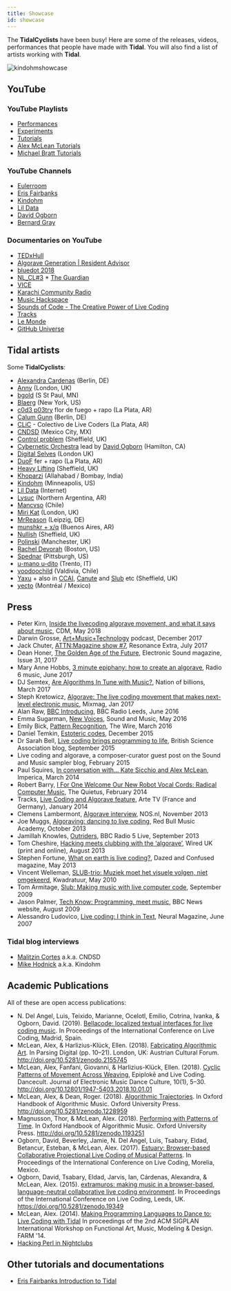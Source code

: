 ```yaml
---
title: Showcase
id: showcase
---
```

The **TidalCyclists** have been busy! Here are some of the releases, videos, performances that people have made with **Tidal**. You will also find a list of artists working with **Tidal**.

![kindohmshowcase](kindohmshowcase.png)

## YouTube
### YouTube Playlists
* [Performances](https://www.youtube.com/playlist?list=PLybSFICi4UliK17U6rxPneXAyxvmGAe5T)
* [Experiments](https://www.youtube.com/playlist?list=PLybSFICi4UlgoIOK5A2LxCs6lUwyUJZwQ)
* [Tutorials](https://www.youtube.com/playlist?list=PLybSFICi4UlgKU6ZVerY0HfdNCl3AIoPU)
* [Alex McLean Tutorials](https://www.youtube.com/watch?v=M-Y5pAEBXXQ&list=PL2lW1zNIIwj3bDkh-Y3LUGDuRcoUigoDs)
* [Michael Bratt Tutorials](https://www.youtube.com/watch?v=0TtxZQUOGGw&list=PLlWmK4qVXO37vgyLeNe8ElF15pInARU6x)

### YouTube Channels

* [Eulerroom](https://www.youtube.com/channel/UC_N48pxd05dX53_8vov8zqA)
* [Eris Fairbanks](https://www.youtube.com/c/ErisFairbanks/videos)
* [Kindohm](https://www.youtube.com/c/kindohm/videos)
* [Lil Data](https://www.youtube.com/c/LilData/featured)
* [David Ogborn](https://www.youtube.com/user/ogbornd/videos)
* [Bernard Gray](https://www.youtube.com/c/BernardGray1/videos)

### Documentaries on YouTube

* [TEDxHull](https://www.youtube.com/watch?v=nAGjTYa95HM)
* [Algorave Generation | Resident Advisor](https://www.youtube.com/watch?v=S2EZqikCIfY)
* [bluedot 2018](https://www.youtube.com/watch?v=496NVIHprOg)
* [NL_CL#3](https://www.youtube.com/watch?v=Uo-2oxI6aqU)
* [The Guardian](https://www.youtube.com/watch?v=h340aNznHnM)
* [VICE](https://www.youtube.com/watch?v=RbxLoh3FNrY)
* [Karachi Community Radio](https://www.youtube.com/watch?v=ziD5diimFHM)
* [Music Hackspace](https://www.youtube.com/watch?v=5a_yjPYw3oM)
* [Sounds of Code - The Creative Power of Live Coding](https://www.youtube.com/watch?v=uA4SDytz8Aw)
* [Tracks](https://www.youtube.com/watch?v=X_NQKPH91kM)
* [Le Monde](https://www.lemonde.fr/pixels/article/2019/04/13/aux-algoraves-on-danse-sur-une-musique-codee-en-direct_5449894_4408996.html)
* [GitHub Universe](https://www.youtube.com/watch?v=nmjmmDvLkT0)

## Tidal artists

Some **TidalCyclists**:

* [Alexandra Cardenas](http://cargocollective.com/tiemposdelruido/Alexandra-Cardenas)  (Berlin, DE)
* [Anny](http://anny.audio/) (London, UK)
* [bgold](http://bgold-cosmos.github.io/) (S St Paul, MN)
* [Blaerg](http://immigrantbreastnest.com/album/redundant-tautologies) (New York, US)
* [c0d3 p03try](https://c0d3-p03try.neocities.org/) flor de fuego + rapo (La Plata, AR)
* [Calum Gunn](http://www.calumgunn.com/) (Berlin, DE)
* [CLiC](https://colectivo-de-livecoders.gitlab.io/) - Colectivo de Live Coders (La Plata, AR)
* [CNDSD](https://vimeo.com/cndsd) (Mexico City, MX)
* [Control problem](https://soundcloud.com/controlproblem) (Sheffield, UK)
* [Cybernetic Orchestra](http://esp.mcmaster.ca/?page_id=502) lead by [David Ogborn](http://www.d0kt0r0.net/) (Hamilton, CA)
* [Digital Selves](https://www.youtube.com/watch?v=t2KeNblKSFM) (London UK)
* [DuoF](https://duo-f.github.io/) fer + rapo (La Plata, AR)
* [Heavy Lifting](https://heavy-lifting.github.io/) (Sheffield, UK)
* [Khoparzi](https://khoparzi.com/) (Allahabad / Bombay, India)
* [Kindohm](http://kindohm.com/) (Minneapolis, US)
* [Lil Data](http://data.pcmusic.info/) (Internet)
* [Lysuc](http://lysuc888.blogspot.co.uk/) (Northern Argentina, AR)
* [Mancvso](https://soundcloud.com/mancvso/) (Chile)
* [Miri Kat](https://mirikat.bandcamp.com/) (London, UK)
* [MrReason](https://mrreason.org/) (Leipzig, DE)
* [munshkr + x/q](http://ikag.github.io/) (Buenos Aires, AR)
* [Nullish](http://nullish.org/) (Sheffield, UK)
* [Polinski](http://www.paulwolinski.co.uk/) (Manchester, UK)
* [Rachel Devorah](https://racheldevorah.studio/) (Boston, US)
* [Spednar](https://soundcloud.com/spednar) (Pittsburgh, US)
* [u-mano u-dito](https://umanoudito.bandcamp.com) (Trento, IT)
* [voodoochild](http://voodoochild.bandcamp.com/) (Valdivia, Chile)
* [Yaxu](http://slab.org/) + also in [CCAI](http://ccai.lurk.org/), [Canute](http://canute.lurk.org/) and [Slub](http://slub.org/) etc (Sheffield, UK)
* [yecto](https://yecto.github.io/) (Montréal / Mexico)

## Press

* Peter Kirn, [Inside the livecoding algorave movement, and what it says about music](http://cdm.link/2018/05/inside-the-livecoding-algorave-movement-and-what-it-says-about-music/), CDM, May 2018
* Darwin Grosse, [Art+Music+Technology](http://artmusictech.libsyn.com/podcast-210-alex-mclean) podcast, December 2017
* Jack Chuter, [ATTN:Magazine show #7](http://www.attnmagazine.co.uk/features/12173), Resonance Extra, July 2017
* Dean Honer, [The Golden Age of the Future](https://slab.org/the-golden-age-of-the-future/), Electronic Sound magazine, Issue 31, 2017
* Mary Anne Hobbs, [3 minute epiphany: how to create an algorave](http://www.bbc.co.uk/programmes/p055hl4w), Radio 6 music, June 2017
* DJ Semtex, [Are Algorithms In Tune with Music?](https://nationofbillions.com/are-algorithms-in-tune-with-music), Nation of billions, March 2017
* Steph Kretowicz, [Algorave: The live coding movement that makes next-level electronic music](http://mixmag.net/feature/algorave), Mixmag, Jan 2017
* Alan Raw, [BBC Introducing](http://slab.org/bbc-introducing-west-yorkshire/), BBC Radio Leeds, June 2016
* Emma Sugarman, [New Voices](http://read.thesampler.org/2016/05/06/meet-the-new-voices-2016-alex-mclean-talks-coding-and-aliases/), Sound and Music, May 2016
* Emily Bick, [Pattern Recognition](http://slab.org/interview-in-the-wire-magazine/), The Wire, March 2016
* Daniel Temkin, [Estoteric codes](http://esoteric.codes/post/135188341128/interview-with-alex-mclean), December 2015
* Dr Sarah Bell, [Live coding brings programming to life](http://www.britishscienceassociation.org/blog/live-coding-brings-programming-to-life-an-interview-with-alex-mac), British Science Association blog, September 2015
* Live coding and algorave, a composer-curator guest post on the Sound and Music sampler blog, February 2015
* Paul Squires, [In conversation with… Kate Sicchio and Alex McLean](http://www.imperica.com/en/in-conversation-with/in-conversation-with-kate-sicchio-and-alex-mclean), Imperica, March 2014
* Robert Barry, [I For One Welcome Our New Robot Vocal Cords: Radical Computer Music](http://thequietus.com/articles/14405-black-midi-algorave), The Quietus, February 2014
* Tracks, [Live Coding and Algorave feature](http://www.youtube.com/watch?v=X_NQKPH91kM), Arte TV (France and Germany), January 2014
* Clemens Lambermont, [Algorave interview](http://www.youtube.com/watch?v=xh8b-XH2kqM&list=UU-id0vwQoAUYBNCm0nmaqQw), NOS.nl, November 2013
* Joe Muggs, [Algoraving: dancing to live coding](http://www.redbullmusicacademy.com/magazine/algoraving-dancing-to-coding), Red Bull Music Academy, October 2013
* Jamillah Knowles, [Outriders](http://www.bbc.co.uk/programmes/p02swmfb), BBC Radio 5 Live, September 2013
* Tom Cheshire, [Hacking meets clubbing with the ‘algorave’](http://www.wired.co.uk/magazine/archive/2013/09/play/algorave), Wired UK (print and online), August 2013
* Stephen Fortune, [What on earth is live coding?](http://www.dazeddigital.com/artsandculture/article/16150/1/what-on-earth-is-livecoding), Dazed and Confused magazine, May 2013
* Vincent Welleman, [SLUB-trio: Muziek moet het visuele volgen, niet omgekeerd](http://www.kwadratuur.be/interviews/detail/slub-trio/#.UxgrAjxdX1c), Kwadratuur, May 2010
* Tom Armitage, [Slub: Making music with live computer code](http://www.wired.co.uk/news/archive/2009-09/25/making-music-with-live-computer-code-), September 2009
* Jason Palmer, [Tech Know: Programming, meet music](http://news.bbc.co.uk/1/hi/technology/8221235.stm), BBC News website, August 2009
* Alessandro Ludovico, [Live coding: I think in Text](http://yaxu.org/neural-interview-on-live-codin/), Neural Magazine, June 2007

### Tidal blog interviews
* [Malitzin Cortes](http://blog.tidalcycles.org/cndsd/) a.k.a. CNDSD
* [Mike Hodnick](http://blog.tidalcycles.org/kindohm-interview/) a.k.a. Kindohm

## Academic Publications

All of these are open access publications:

* N. Del Angel, Luis, Teixido, Marianne, Ocelotl, Emilio, Cotrina, Ivanka, & Ogborn, David. (2019). [Bellacode: localized textual interfaces for live coding music](http://iclc.livecodenetwork.org/2019/papers/paper111.pdf). In Proceedings of the International Conference on Live Coding, Madrid, Spain.
* McLean, Alex, & Harlizius-Klück, Ellen. (2018). [Fabricating Algorithmic Art](https://zenodo.org/record/2155745#.XCUCvsbgqV4). In Parsing Digital (pp. 10–21). London, UK: Austrian Cultural Forum. http://doi.org/10.5281/zenodo.2155745
* McLean, Alex, Fanfani, Giovanni, & Harlizius-Klück, Ellen. (2018). [Cyclic Patterns of Movement Across Weaving](https://zenodo.org/record/1548969#.XCUDAcbgqV4), Epiplokē and Live Coding. Dancecult. Journal of Electronic Music Dance Culture, 10(1), 5–30. http://doi.org/10.12801/1947-5403.2018.10.01.01
* McLean, Alex, & Dean, Roger. (2018). [Algorithmic Trajectories](https://zenodo.org/record/1228959#.XCUDZsbgqV4). In Oxford Handbook of Algorithmic Music. Oxford University Press. http://doi.org/10.5281/zenodo.1228959
* Magnusson, Thor, & McLean, Alex. (2018). [Performing with Patterns of Time](https://zenodo.org/record/1193251#.XCUCMcbgqV4). In Oxford Handbook of Algorithmic Music. Oxford University Press. http://doi.org/10.5281/zenodo.1193251
* Ogborn, David, Beverley, Jamie, N. Del Angel, Luis, Tsabary, Eldad, Betancur, Esteban, & McLean, Alex. (2017). [Estuary: Browser-based Collaborative Projectional Live Coding of Musical Patterns](https://iclc.livecodenetwork.org/2017/cameraReady/ICLC_2017_paper_78.pdf). In Proceedings of the International Conference on Live Coding, Morelia, Mexico.
* Ogborn, David, Tsabary, Eldad, Jarvis, Ian, Cárdenas, Alexandra, & McLean, Alex. (2015). [extramuros: making music in a browser-based, language-neutral collaborative live coding environment](https://zenodo.org/record/19349). In Proceedings of the International Conference on Live Coding, Leeds, UK. https://doi.org/10.5281/zenodo.19349
* McLean, Alex. (2014). [Making Programming Languages to Dance to: Live Coding with Tidal](http://slab.org/tmp/p64.pdf) In proceedings of the 2nd ACM SIGPLAN International Workshop on Functional Art, Music, Modeling & Design. FARM '14.
* [Hacking Perl in Nightclubs](https://www.perl.com/pub/2004/08/31/livecode.html/)


## Other tutorials and documentations
- [Eris Fairbanks Introduction to Tidal](https://web.archive.org/web/20190427222710/http://ericfairbanks.org/music/tidal/code/2017/05/31/an-introduction-to-tidal.html)
